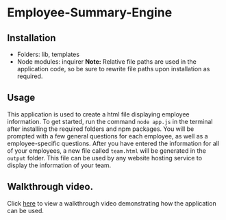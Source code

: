 # Employee-Summary-Engine

## Installation 
* Folders: lib, templates
* Node modules: inquirer 
**Note:** Relative file paths are used in the application code, so be sure to rewrite file paths upon installation as required. 

## Usage
This application is used to create a html file displaying employee information. To get started, run the command `node app.js` in the terminal after installing the required folders and npm packages. You will be prompted with a few general questions for each employee, as well as a employee-specific questions. After you have entered the information for all of your employees, a new file called `team.html` will be generated in the `output` folder. This file can be used by any website hosting service to display the information of your team.

## Walkthrough video.
Click [here](https://drive.google.com/file/d/1mIe3HmrJciwP3Y4LsE8BopyGt5f4mlOi/view) to view a walkthrough video demonstrating how the application can be used.

